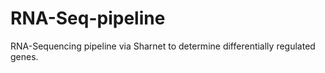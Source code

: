 # RNA-Seq-pipeline
RNA-Sequencing pipeline via Sharnet to determine differentially regulated genes.
